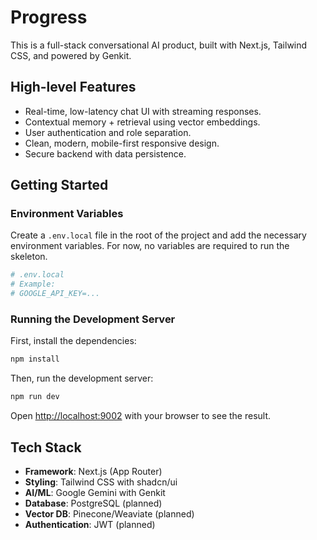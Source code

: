 # Progress

This is a full-stack conversational AI product, built with Next.js, Tailwind CSS, and powered by Genkit.

## High-level Features

- Real-time, low-latency chat UI with streaming responses.
- Contextual memory + retrieval using vector embeddings.
- User authentication and role separation.
- Clean, modern, mobile-first responsive design.
- Secure backend with data persistence.

## Getting Started

### Environment Variables

Create a `.env.local` file in the root of the project and add the necessary environment variables. For now, no variables are required to run the skeleton.

```bash
# .env.local
# Example:
# GOOGLE_API_KEY=...
```

### Running the Development Server

First, install the dependencies:

```bash
npm install
```

Then, run the development server:

```bash
npm run dev
```

Open [http://localhost:9002](http://localhost:9002) with your browser to see the result.

## Tech Stack

- **Framework**: Next.js (App Router)
- **Styling**: Tailwind CSS with shadcn/ui
- **AI/ML**: Google Gemini with Genkit
- **Database**: PostgreSQL (planned)
- **Vector DB**: Pinecone/Weaviate (planned)
- **Authentication**: JWT (planned)





